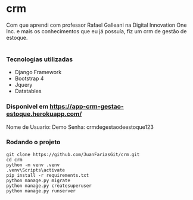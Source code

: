 # crm
Com que aprendi com professor Rafael Galleani na Digital Innovation One Inc. e mais os conhecimentos que eu já possuía, fiz um crm de gestão de estoque.<br><br>
### Tecnologias utilizadas

<ul>
<li>Django Framework</li>
<li>Bootstrap 4</li>
<li>Jquery</li>
<li>Datatables</li>
</ul>

### Disponivel em https://app-crm-gestao-estoque.herokuapp.com/

Nome de Usuario: Demo
Senha: crmdegestaodeestoque123

### Rodando o projeto

~~~
git clone https://github.com/JuanFariasGit/crm.git
cd crm
python -m venv .venv
.venv\Scripts\activate
pip install -r requirements.txt
python manage.py migrate
python manage.py createsuperuser
python manage.py runserver
~~~
